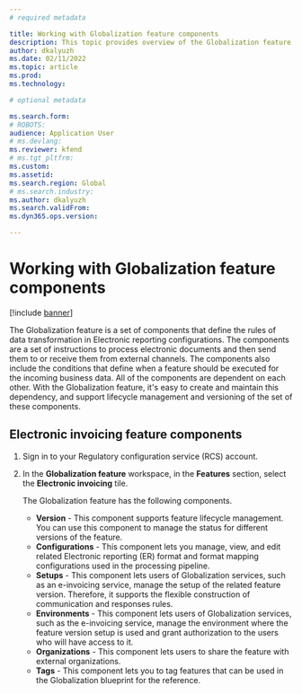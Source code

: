 ```yaml
---
# required metadata

title: Working with Globalization feature components
description: This topic provides overview of the Globalization feature components.
author: dkalyuzh
ms.date: 02/11/2022
ms.topic: article
ms.prod: 
ms.technology: 

# optional metadata

ms.search.form: 
# ROBOTS: 
audience: Application User
# ms.devlang: 
ms.reviewer: kfend
# ms.tgt_pltfrm: 
ms.custom: 
ms.assetid: 
ms.search.region: Global
# ms.search.industry: 
ms.author: dkalyuzh
ms.search.validFrom: 
ms.dyn365.ops.version: 

---
```


# Working with Globalization feature components

[!include [banner](../includes/banner.md)]

The Globalization feature is a set of components that define the rules of data transformation in Electronic reporting configurations. The components are a set of instructions to process electronic documents and then send them to or receive them from external channels. The components also include the conditions that define when a feature should be executed for the incoming business data.
All of the components are dependent on each other. With the Globalization feature, it's easy to create and maintain this dependency, and support lifecycle management and versioning of the set of these components.

## Electronic invoicing feature components 

1. Sign in to your Regulatory configuration service (RCS) account.
2. In the **Globalization feature** workspace, in the **Features** section, select the **Electronic invoicing** tile.

   The Globalization feature has the following components.
	
	- **Version** - This component supports feature lifecycle management. You can use this component to manage the status for different versions of the feature.	
	- **Configurations** - This component lets you manage, view, and edit related Electronic reporting (ER) format and format mapping configurations used in the processing pipeline.
	-  **Setups** - This component lets users of Globalization services, such as an e-invoicing service, manage the setup of the related feature version. Therefore, it supports the flexible construction of communication and responses rules.	
	- **Environments** - This component lets users of Globalization services, such as the e-invoicing service, manage the environment where the feature version setup is used and grant authorization to the users who will have access to it.	
	- **Organizations** - This component lets users to share the feature with external organizations.	
	- **Tags** - This component lets you to tag features that can be used in the Globalization blueprint for the reference.
